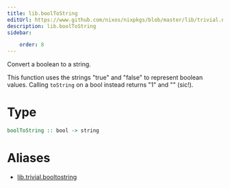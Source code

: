 ```yaml
---
title: lib.boolToString
editUrl: https://www.github.com/nixos/nixpkgs/blob/master/lib/trivial.nix#L162C18
description: lib.boolToString
sidebar:

    order: 8
---
```


Convert a boolean to a string.

This function uses the strings "true" and "false" to represent
boolean values. Calling `toString` on a bool instead returns "1"
and "" (sic!).

# Type

```haskell
boolToString :: bool -> string
```


# Aliases

- [lib.trivial.booltostring](/nix-doc-comments/reference/lib/trivial/lib-trivial-booltostring)


